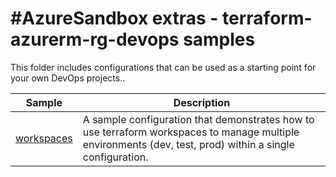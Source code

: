 # \#AzureSandbox extras - terraform-azurerm-rg-devops samples

This folder includes configurations that can be used as a starting point for your own DevOps projects..

Sample | Description
--- | ---
[workspaces](./workspaces) | A sample configuration that demonstrates how to use terraform workspaces to manage multiple environments (dev, test, prod) within a single configuration.
